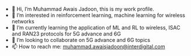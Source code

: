 - 👋 Hi, I’m Muhammad Awais Jadoon, this is my work profile.
- 👀 I’m interested in reinforcement learning, machine learning for wireless networks
- 🌱 I’m currently learning the application of ML and RL to wireless, ISAC and RAN23 protocols for 5G advance and 6G
- 💞️ I’m looking to collaborate on 5G advance and 6G topics
- 📫 How to reach me: muhammad.awaisjadoon@interdigital.com

<!---
majadoon-ide/majadoon-ide is a ✨ special ✨ repository because its `README.md` (this file) appears on your GitHub profile.
You can click the Preview link to take a look at your changes.
--->
